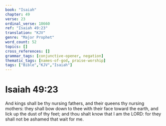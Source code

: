 ```yaml
---
book: "Isaiah"
chapter: 49
verse: 23
ordinal_verse: 18660
ref: "Isaiah 49:23"
translation: "KJV"
genre: "Major Prophet"
word_count: 52
topics: []
cross_references: []
grammar_tags: [conjunctive-opener, negation]
thematic_tags: [names-of-god, praise-worship]
tags: ["Bible","KJV","Isaiah"]
---
```


# Isaiah 49:23

And kings shall be thy nursing fathers, and their queens thy nursing mothers: they shall bow down to thee with their face toward the earth, and lick up the dust of thy feet; and thou shalt know that I am the LORD: for they shall not be ashamed that wait for me.

